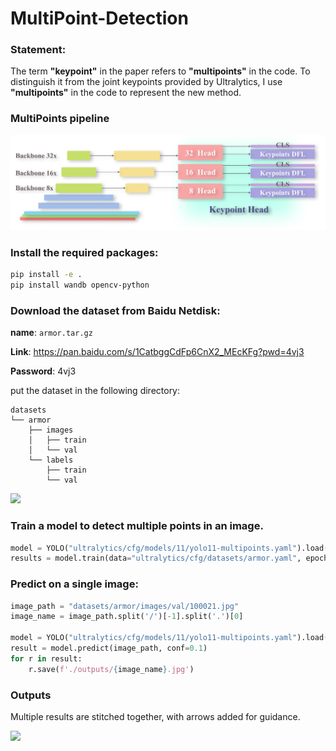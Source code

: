 # MultiPoint-Detection

### Statement: 

The term **"keypoint"** in the paper refers to **"multipoints"** in the code. To distinguish it from the joint keypoints provided by Ultralytics, I use **"multipoints"** in the code to represent the new method.


### MultiPoints pipeline

![](./doc/pipeline.jpg)


### Install the required packages:

```bash
pip install -e .
pip install wandb opencv-python
```

### Download the dataset from Baidu Netdisk:

**name**: `armor.tar.gz`

**Link**: https://pan.baidu.com/s/1CatbggCdFp6CnX2_MEcKFg?pwd=4vj3

**Password**: 4vj3 


put the dataset in the following directory:

```
datasets
└── armor
    ├── images
    │   ├── train
    │   └── val
    └── labels
        ├── train
        └── val
```


![](./doc/dataset.jpg)



### Train a model to detect multiple points in an image.

```python
model = YOLO("ultralytics/cfg/models/11/yolo11-multipoints.yaml").load("main/yolo11n.pt")
results = model.train(data="ultralytics/cfg/datasets/armor.yaml", epochs=100, imgsz=640, name="multipoints")
```


### Predict on a single image:

```python
image_path = "datasets/armor/images/val/100021.jpg"
image_name = image_path.split('/')[-1].split('.')[0]

model = YOLO("ultralytics/cfg/models/11/yolo11-multipoints.yaml").load("runs/multipoints/multipoints/weights/last.pt")
result = model.predict(image_path, conf=0.1)
for r in result:
    r.save(f'./outputs/{image_name}.jpg')
```


### Outputs 

Multiple results are stitched together, with arrows added for guidance.

![](./doc/pred.jpg)